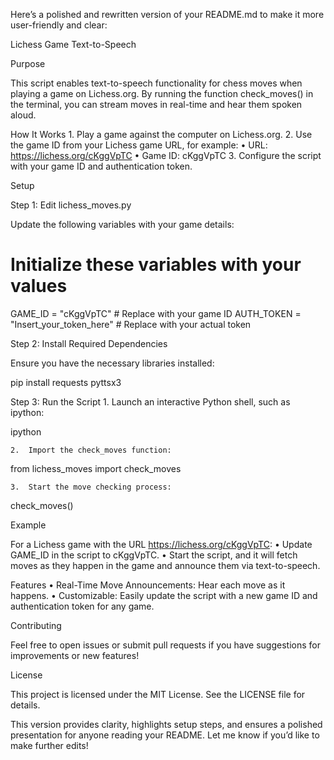 Here’s a polished and rewritten version of your README.md to make it more user-friendly and clear:

Lichess Game Text-to-Speech

Purpose

This script enables text-to-speech functionality for chess moves when playing a game on Lichess.org. By running the function check_moves() in the terminal, you can stream moves in real-time and hear them spoken aloud.

How It Works
	1.	Play a game against the computer on Lichess.org.
	2.	Use the game ID from your Lichess game URL, for example:
	•	URL: https://lichess.org/cKggVpTC
	•	Game ID: cKggVpTC
	3.	Configure the script with your game ID and authentication token.

Setup

Step 1: Edit lichess_moves.py

Update the following variables with your game details:

# Initialize these variables with your values
GAME_ID = "cKggVpTC"  # Replace with your game ID
AUTH_TOKEN = "Insert_your_token_here"  # Replace with your actual token

Step 2: Install Required Dependencies

Ensure you have the necessary libraries installed:

pip install requests pyttsx3

Step 3: Run the Script
	1.	Launch an interactive Python shell, such as ipython:

ipython


	2.	Import the check_moves function:

from lichess_moves import check_moves


	3.	Start the move checking process:

check_moves()

Example

For a Lichess game with the URL https://lichess.org/cKggVpTC:
	•	Update GAME_ID in the script to cKggVpTC.
	•	Start the script, and it will fetch moves as they happen in the game and announce them via text-to-speech.

Features
	•	Real-Time Move Announcements: Hear each move as it happens.
	•	Customizable: Easily update the script with a new game ID and authentication token for any game.

Contributing

Feel free to open issues or submit pull requests if you have suggestions for improvements or new features!

License

This project is licensed under the MIT License. See the LICENSE file for details.

This version provides clarity, highlights setup steps, and ensures a polished presentation for anyone reading your README. Let me know if you’d like to make further edits!